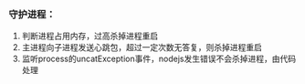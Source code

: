 ### 守护进程：
1. 判断进程占用内存，过高杀掉进程重启
2. 主进程向子进程发送心跳包，超过一定次数无答复，则杀掉进程重启
3. 监听process的uncatException事件，nodejs发生错误不会杀掉进程，由代码处理
